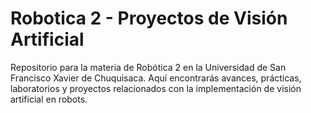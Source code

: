 # Robotica 2 - Proyectos de Visión Artificial
Repositorio para la materia de Robótica 2 en la Universidad de San Francisco Xavier de Chuquisaca. Aquí encontrarás avances, prácticas, laboratorios y proyectos relacionados con la implementación de visión artificial en robots.

